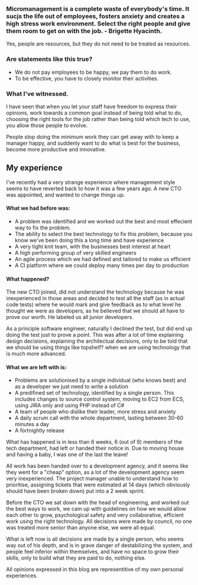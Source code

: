 

### Micromanagement is a complete waste of everybody's time. It sucjs the life out of employees, fosters anxiety and creates a high stress work environment. Select the right people and give them room to get on with the job. - Brigette Hyacinth.

Yes, people are resources, but they do not need to be treated as resources.

### Are statements like this true?

- We do not pay employees to be happy, we pay them to do work. 
- To be effective, you have to closely monitor their activities. 

### What I've witnessed.

I have seen that when you let your staff have freedom to express their opinions, work towards a common goal instead of being told what to do, choosing the right tools for the job rather than being told which tech to use, you allow those people to evolve. 

People stop doing the minimum work they can get away with to keep a manager happy, and suddenly want to do what is best for the business, become more productive and innovative. 

## My experience 

I've recently had a very strange experience where management style seems to have reverted back to how it was a few years ago. A new CTO was appointed, and wanted to change things up. 

#### What we had before was:

- A problem was identified and we worked out the best and most effecient way to fix the problem.
- The ability to select the best technology to fix this problem, because you know we've been doing this a long time and have experience
- A very tight knit team, with the businesses best interest at heart
- A high performing group of very skilled engineers
- An agile process which we had defined and tailored to make us efficient
- A CI platform where we could deploy many times per day to production

#### What happened?

The new CTO joined, did not understand the technology because he was inexperienced in those areas and decided to test all the staff (as in actual code tests) where he would mark and give feedback as to what level he thought we were as developers, as he believed that we should all have to prove our worth. He labeled us all junior developers.

As a principle software engineer, naturally I declined the test, but did end up doing the test just to prove a point. This was after a lot of time explaining design decisions, explaining the architectual decisions, only to be told that we should be using things like topshelf? when we are using technology that is much more advanced.

#### What we are left with is:

- Problems are solutionised by a single individual (who knows best) and as a developer we just need to write a solution
- A predifined set of technology, identified by a single person. This includes changes to source control system, moving to EC2 from ECS, using JIRA only and using PHP instead of C#
- A team of people who dislike their leader, more stress and anxiety
- A daily scrum call with the whole department, lasting between 30-60 minutes a day
- A fortnightly release


What has happened is in less than 6 weeks, 6 (out of 9) members of the tech department, had left or handed their notice in. Due to moving house and having a baby, I was one of the last the leave!

All work has been handed over to a development agency, and it seems like they went for a "cheap" option, as a lot of the development agency seem very inexperienced. The project manager unable to understand how to prioritise, assigning tickets that were estimated at 14 days (which obviously should have been broken down) put into a 2 week sprint.

Before the CTO we sat down with the head of engineering, and worked out the best ways to work, we cam up with guidelines on how we would allow each other to grow, psychological safety and very collaborative, efficient work using the right technology. All decisions were made by council, no one was treated more senior than anyone else, we were all equal. 

What is left now is all decisions are made by a single person, who seems way out of his depth, and is in grave danger of destabilizing the system, and people feel inferior within themselves, and have no space to grow their skills, only to build what they are paid to do, nothing else.

All opinions expressed in this blog are representitive of my own personal experiences.